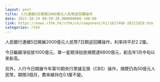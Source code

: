```yaml
---
layout: post
title: 人行連續5日開展2000億元人民幣逆回購操作
date: 2021-10-29 09:59:38.000000000 +08:00
link: https://news.rthk.hk/rthk/ch/component/k2/1617480-20211029.htm
categories: rthk
---
```


人民銀行連續5日開展2000億元人民幣7日期逆回購操作，利率持平於2.2厘。

今日繼續淨投放1000億元，單一星期淨投放規模達6800億元，創去年1月中旬以來新高。

另外，人行今日開展今年第10期央行票據互換（CBS）操作，規模仍為50億元人民幣，期限3個月，費率維持在0.1厘不變。
